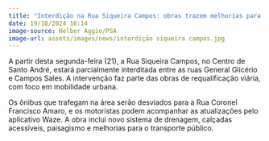 ```yaml
---
title: "Interdição na Rua Siqueira Campos: obras trazem melhorias para o Centro de Santo André"
date: 19/10/2024 16:14
image-source: Helber Aggio/PSA
image-url: assets/images/news/interdição siqueira campos.jpg
---
```


A partir desta segunda-feira (21), a Rua Siqueira Campos, no Centro de Santo André, estará parcialmente interditada entre as ruas General Glicério e Campos Sales. A intervenção faz parte das obras de requalificação viária, com foco em mobilidade urbana.

Os ônibus que trafegam na área serão desviados para a Rua Coronel Francisco Amaro, e os motoristas podem acompanhar as atualizações pelo aplicativo Waze. A obra inclui novo sistema de drenagem, calçadas acessíveis, paisagismo e melhorias para o transporte público.